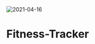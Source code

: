 ![2021-04-16](https://user-images.githubusercontent.com/78880738/115104743-4a9c1180-9f0f-11eb-8a30-4bda3a5449cf.png)
# Fitness-Tracker

